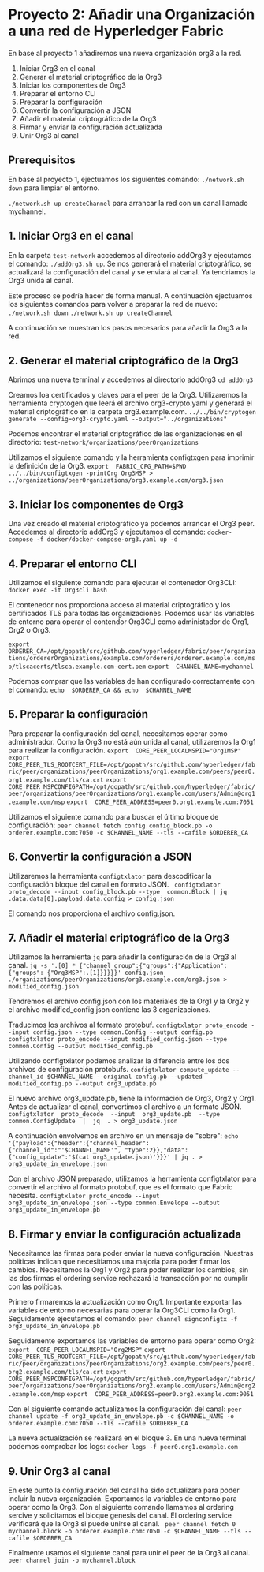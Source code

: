 ﻿

# Proyecto 2: Añadir una Organización a una red de Hyperledger Fabric

En base al proyecto 1 añadiremos una nueva organización org3 a la red.

1. Iniciar Org3 en el canal
2. Generar el material criptográfico de la Org3
3. Iniciar los componentes de Org3
4. Preparar el entorno CLI
5. Preparar la configuración
6. Convertir la configuración a JSON
7. Añadir el material criptográfico de la Org3
8. Firmar y enviar la configuración actualizada
9. Unir Org3 al canal

## Prerequisitos

En base al proyecto 1, ejectuamos los siguientes comando: 
`./network.sh down` para limpiar el entorno.

`./network.sh up createChannel` para arrancar la red con un canal llamado mychannel.


## 1. Iniciar Org3 en el canal

En la carpeta `test-network` accedemos al directorio addOrg3 y ejecutamos el comando: `./addOrg3.sh up`. Se nos generará el material criptográfico, se actualizará la configuración del canal y se enviará al canal. Ya tendriamos la Org3 unida al canal. 

Este proceso se podría hacer de forma manual. A continuación ejectuamos los siguientes comandos para volver a preparar la red de nuevo: 
`./network.sh down`
`./network.sh up createChannel`

A continuación se muestran los pasos necesarios para añadir la Org3 a la red.

## 2. Generar el material criptográfico de la Org3

Abrimos una nueva terminal y accedemos al directorio addOrg3
`cd addOrg3`

Creamos loa certificados y claves para el peer de la Org3. Utilizaremos la herramienta cryptogen que leerá el archivo org3-crypto.yaml y generará el material criptográfico en la carpeta org3.example.com.
`../../bin/cryptogen generate --config=org3-crypto.yaml --output="../organizations"`

Podemos encontrar el material criptográfico de las organizaciones en el directorio: 
`test-network/organizations/peerOrganizations`

Utilizamos el siguiente comando y la herramienta configtxgen para imprimir la definición de la Org3.
`
export  FABRIC_CFG_PATH=$PWD  
../../bin/configtxgen -printOrg Org3MSP > ../organizations/peerOrganizations/org3.example.com/org3.json
`

## 3. Iniciar los componentes de Org3
Una vez creado el material criptográfico ya podemos arrancar el Org3 peer. 
Accedemos al directorio addOrg3 y ejecutamos el comando: 
`docker-compose -f docker/docker-compose-org3.yaml up -d`



## 4. Preparar el entorno CLI
Utilizamos el siguiente comando para ejecutar el contenedor Org3CLI:
`docker exec -it Org3cli bash`

El contenedor nos proporciona acceso al material criptográfico y los certificados TLS para todas las organizaciones. Podemos usar las variables de entorno para operar el contendor Org3CLI como administador de Org1, Org2 o Org3.

`export  ORDERER_CA=/opt/gopath/src/github.com/hyperledger/fabric/peer/organizations/ordererOrganizations/example.com/orderers/orderer.example.com/msp/tlscacerts/tlsca.example.com-cert.pem`
`export  CHANNEL_NAME=mychannel`


Podemos comprar que las variables de han configurado correctamente con el comando: 
`echo  $ORDERER_CA && echo  $CHANNEL_NAME`

## 5. Preparar la configuración

Para preparar la configuración del canal, necesitamos operar como administrador. Como la Org3 no está aún unida al canal, utilizaremos la Org1 para realizar la configuración.
`export  CORE_PEER_LOCALMSPID="Org1MSP"`
`export  CORE_PEER_TLS_ROOTCERT_FILE=/opt/gopath/src/github.com/hyperledger/fabric/peer/organizations/peerOrganizations/org1.example.com/peers/peer0.org1.example.com/tls/ca.crt`
`export  CORE_PEER_MSPCONFIGPATH=/opt/gopath/src/github.com/hyperledger/fabric/peer/organizations/peerOrganizations/org1.example.com/users/Admin@org1.example.com/msp`
`export  CORE_PEER_ADDRESS=peer0.org1.example.com:7051`


Utilizamos el siguiente comando para buscar el último bloque de configuración:
`peer channel fetch config config_block.pb -o orderer.example.com:7050 -c $CHANNEL_NAME --tls --cafile $ORDERER_CA`


## 6. Convertir la configuración a JSON

Utilizaremos la herramienta `configtxlator` para descodificar la configuración bloque del canal en formato JSON.
` configtxlator proto_decode --input config_block.pb --type  common.Block | jq .data.data[0].payload.data.config > config.json`

El comando nos proporciona el archivo config.json.

## 7. Añadir el material criptográfico de la Org3

Utilizamos la herramienta `jq` para añadir la configuración de la Org3 al canal.
`jq -s '.[0] * {"channel_group":{"groups":{"Application":{"groups": {"Org3MSP":.[1]}}}}}' config.json ./organizations/peerOrganizations/org3.example.com/org3.json > modified_config.json`

Tendremos el archivo config.json con los materiales de la Org1 y la Org2 y el archivo modified_config.json contiene las 3 organizaciones.

Traducimos los archivos al formato protobuf.
`configtxlator proto_encode --input config.json --type common.Config --output config.pb`
`configtxlator proto_encode --input modified_config.json --type common.Config --output modified_config.pb`

Utilizando configtxlator podemos analizar la diferencia entre los dos archivos de configuración protobufs.
`configtxlator compute_update --channel_id $CHANNEL_NAME --original config.pb --updated modified_config.pb --output org3_update.pb`

El nuevo archivo org3_update.pb, tiene la información de Org3, Org2 y Org1.
Antes de actualizar el canal, convertimos el archivo a un formato JSON. 
`configtxlator  proto_decode  --input  org3_update.pb  --type  common.ConfigUpdate  |  jq  . > org3_update.json`

A continuación envolvemos en archivo en un mensaje de "sobre":
`echo '{"payload":{"header":{"channel_header":{"channel_id":"'$CHANNEL_NAME'", "type":2}},"data":{"config_update":'$(cat org3_update.json)'}}}' | jq . > org3_update_in_envelope.json`

Con el archivo JSON preparado, utilizamos la herramienta configtxlator para convertir el archivo al formato protobuf, que es el formato que Fabric necesita.
`configtxlator proto_encode --input org3_update_in_envelope.json --type common.Envelope --output org3_update_in_envelope.pb`


## 8. Firmar y enviar la configuración actualizada

Necesitamos las firmas para poder enviar la nueva configuración. Nuestras politicas indican que necesitiamos una majoria para poder firmar los cambios. Necesitamos la Org1 y Org2 para poder realizar los cambios, sin las dos firmas el ordering service rechazará la transacción por no cumplir con las políticas.

Primero firmaremos la actualización como Org1. Importante exportar las variables de entorno necesarias para operar la Org3CLI como la Org1. Seguidamente ejecutamos el comando:
`peer channel signconfigtx -f org3_update_in_envelope.pb`

Seguidamente exportamos las variables de entorno para operar como Org2:
`export  CORE_PEER_LOCALMSPID="Org2MSP"`
`export  CORE_PEER_TLS_ROOTCERT_FILE=/opt/gopath/src/github.com/hyperledger/fabric/peer/organizations/peerOrganizations/org2.example.com/peers/peer0.org2.example.com/tls/ca.crt`
`export  CORE_PEER_MSPCONFIGPATH=/opt/gopath/src/github.com/hyperledger/fabric/peer/organizations/peerOrganizations/org2.example.com/users/Admin@org2.example.com/msp`
`export  CORE_PEER_ADDRESS=peer0.org2.example.com:9051`

Con el siguiente comando actualizamos la configuración del canal:
`peer channel update -f org3_update_in_envelope.pb -c $CHANNEL_NAME -o orderer.example.com:7050 --tls --cafile $ORDERER_CA`

La nueva actualización se realizará en el bloque 3. En una nueva terminal podemos comprobar los logs:
`docker logs -f peer0.org1.example.com`

## 9. Unir Org3 al canal

En este punto la configuración del canal ha sido actualizara para poder incluir la nueva organización.
Exportamos la variables de entorno para operar como la Org3. Con el siguiente comando llamamos al ordering sercive y solicitamos el bloque genesis del canal. El ordering service verificará que la Org3 si puede unirse al canal.
` peer channel fetch 0 mychannel.block -o orderer.example.com:7050 -c $CHANNEL_NAME --tls --cafile $ORDERER_CA`

Finalmente usamos el siguiente canal para unir el peer de la Org3 al canal.
`peer channel join -b mychannel.block`

